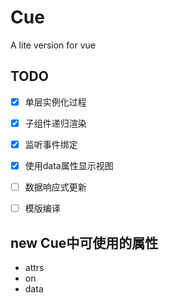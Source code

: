 # Cue

A lite version for vue

## TODO

- [x] 单层实例化过程
- [x] 子组件递归渲染
- [x] 监听事件绑定
- [x] 使用data属性显示视图
- [ ] 数据响应式更新
- [ ] 模版编译


## new Cue中可使用的属性

- attrs
- on
- data